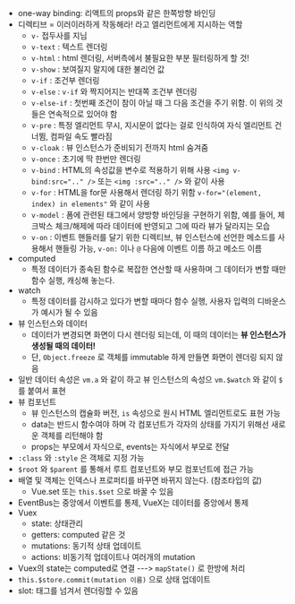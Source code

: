 * one-way binding: 리액트의 props와 같은 한쪽방향 바인딩
* 디렉티브 = 이러이러하게 작동해라! 라고 엘리먼트에게 지시하는 역할
  * `v-` 접두사를 지님
  * `v-text` : 텍스트 렌더링
  * `v-html` : html 렌더링, 서버측에서 불필요한 부분 필터링하게 할 것!
  * `v-show` : 보여질지 말지에 대한 불리언 값
  * `v-if` : 조건부 렌더링
  * `v-else` : `v-if` 와 짝지어지는 반대쪽 조건부 렌더링
  * `v-else-if` : 첫번째 조건이 참이 아닐 때 그 다음 조건을 주기 위함. 이 위의 것들은 연속적으로 있어야 함
  * `v-pre` : 특정 엘리먼트 무시, 지시문이 없다는 걸로 인식하여 자식 엘리먼트 건너뜀, 컴파일 속도 빨라짐
  * `v-cloak` : 뷰 인스턴스가 준비되기 전까지 html 숨겨줌
  * `v-once` : 초기에 딱 한번만 렌더링
  * `v-bind` : HTML의 속성값을 변수로 적용하기 위해 사용 `<img v-bind:src=".." />` 또는 `<img :src=".." />` 와 같이 사용
  * `v-for` : HTML을 for문 사용해서 렌더링 하기 위함 `v-for="(element, index) in elements"` 와 같이 사용
  * `v-model` : 폼에 관련된 태그에서 양방향 바인딩을 구현하기 위함, 예를 들어, 체크박스 체크/해제에 따라 데이터에 반영되고 그에 따라 뷰가 달라지는 모습
  * `v-on` : 이벤트 핸들러를 달기 위한 디렉티브, 뷰 인스턴스에 선언한 메소드를 사용해서 핸들링 가능, `v-on:` 이나 `@` 다음에 이벤트 이름 하고 메소드 이름
* computed
  * 특정 데이터가 종속된 함수로 복잡한 연산할 때 사용하며 그 데이터가 변할 때만 함수 실행, 캐싱해 놓는다.
* watch
  * 특정 데이터를 감시하고 있다가 변할 때마다 함수 실행, 사용자 입력의 디바운스가 예시가 될 수 있음
* 뷰 인스턴스와 데이터
  * 데이터가 변경되면 화면이 다시 렌더링 되는데, 이 때의 데이터는 **뷰 인스턴스가 생성될 때의 데이터!**
  * 단, `Object.freeze` 로 객체를 immutable 하게 만들면 화면이 렌더링 되지 않음
* 일반 데이터 속성은 `vm.a` 와 같이 하고 뷰 인스턴스의 속성으 `vm.$watch` 와 같이 `$` 를 붙여서 표현
* 뷰 컴포넌트
  * 뷰 인스턴스의 캡슐화 버전, `is` 속성으로 원시 HTML 엘리먼트로도 표현 가능
  * data는 반드시 함수여야 하며 각 컴포넌트가 각자의 상태를 가지기 위해선 새로운 객체를 리턴해야 함
  * props는 부모에서 자식으로, events는 자식에서 부모로 전달
* `:class` 와 `:style` 은 객체로 지정 가능
* `$root` 와 `$parent` 를 통해서 루트 컴포넌트와 부모 컴포넌트에 접근 가능
* 배열 및 객체는 인덱스나 프로퍼티를 바꾸면 바뀌지 않는다. (참조타입의 값)
  * Vue.set 또는 `this.$set` 으로 바꿀 수 있음
* EventBus는 중앙에서 이벤트를 통제, VueX는 데이터를 중앙에서 통제
* Vuex
  * state: 상태관리
  * getters: computed 같은 것
  * mutations: 동기적 상태 업데이트
  * actions: 비동기적 업데이트나 여러개의 mutation
* Vuex의 state는 computed로 연결 ---> `mapState()` 로 한방에 처리
* `this.$store.commit(mutation 이름)` 으로 상태 업데이트
* slot: 태그를 넘겨서 렌더링할 수 있음

